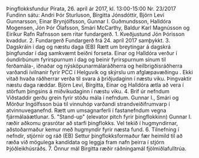 Þingflokksfundur Pírata, 26. apríl ár 2017, kl. 13:00-15:00
Nr. 23/2017
Fundinn sátu: Andri Þór Sturluson, Birgitta Jónsdóttir, Björn Leví Gunnarsson, Einar
Brynjólfsson, Gunnar I. Guðmundsson, Halldóra Mogensen, Jón Þór Ólafsson, Smári
McCarthy, Baldur Karl Magnússon og Eiríkur Rafn Rafnsson sem ritar fundargerð.
1.
Kveðjustund
Jón Þórisson kvaddur.
2.
Fundargerð
Fundargerð frá 24. apríl 2017 samþykkt.
3.
Dagskráin í dag og næstu daga (EB)
Rætt um breytingar á dagskrá þingfundar í dag samkvæmt beiðni forseta. Einar og Halldóra
verður í óundirbúnum fyrirspurnum í dag og beinir fyrirspurnum sínum til ferðamála-, iðnaðar
og nýsköpunarmálaráðherra og heilbrigðisráðherra varðandi ívilnanir fyrir PCC í Helguvík og
skýrslu um afglæpavæðingu . Ekki vitað hvaða ráðherrar verða til svara á þriðjudaginn í næstu
viku. Þingvaktir næstu daga ræddar. Björn Leví, Birgitta, Einar og Halldóra ætla að vera í
störfum þingsins á miðvikudaginn í næstu viku.
4.
Bríf úr nefndum
Viðstaddir gerðu grein fyrir stöðu mála í nefndum. Gunnar I., Smári og Mörður Ingólfsson búa
til vinnuhóp varðandi strandveiðifrumvarp í atvinnuveganefnd. Rætt um umsagnarferli í
fastanefndum vegna fjármálaáætlunar.
5.
"Stand-up" (elevator pitch fyrir þingflokkinn)
Gunnar I. ræðir aðkomu grasrótar að starfi þingflokks. Vel tekið í hugmyndirnar,
aðstoðarmaður kemur með hugmyndir fyrir næsta fund.
6.
Tilnefning í nefndir, stjórnir og ráð (EB)
Settur þingflokksformaður fær heimild til að ræða við mögulega kandídata og leggja fram nafn
þeirra í stjórn Þjóðleikhúsráðs.
7.
Önnur mál
Birgitta ræðir ráðningamál fjölmiðlafulltrúa.


